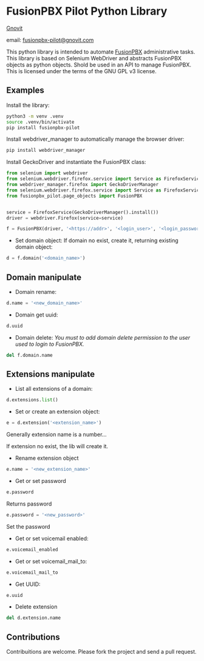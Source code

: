 FusionPBX Pilot Python Library
==============================

[Gnovit](https://www.gnovit.com)

email: fusionpbx-pilot@gnovit.com

This python library is intended to automate [FusionPBX](https://www.fusionpbx.com) administrative tasks.
This library is based on Selenium WebDriver and abstracts FusionPBX objects as python objects.
Shold be used in an API to manage FusionPBX.
This is licensed under the terms of the GNU GPL v3 license.

Examples
--------

Install the library:

``` bash
python3 -m venv .venv
source .venv/bin/activate
pip install fusionpbx-pilot
```

Install webdriver_manager to automatically manage the browser driver:

``` bash
pip install webdriver_manager

```

Install GeckoDriver and instantiate the FusionPBX class:

``` python
from selenium import webdriver
from selenium.webdriver.firefox.service import Service as FirefoxService
from webdriver_manager.firefox import GeckoDriverManager
from selenium.webdriver.firefox.service import Service as FirefoxService
from fusionpbx_pilot.page_objects import FusionPBX


service = FirefoxService(GeckoDriverManager().install())
driver = webdriver.Firefox(service=service)

f = FusionPBX(driver, '<https://addr>', '<login_user>', '<login_password>')
```

- Set domain object: If domain no exist, create it, returning existing domain object:

``` python
d = f.domain('<domain_name>')
```

Domain manipulate
--------------------

- Domain rename:

``` python
d.name = '<new_domain_name>'
```

- Domain get uuid:

``` python
d.uuid
```

- Domain delete:
  *You must to add domain delete permission to the user used to login to FusionPBX.*
  
``` python
del f.domain.name
```

Extensions manipulate
--------------------
  
- List all extensions of a domain:

``` python
d.extensions.list()
```

- Set or create an extension object:
  
``` python
e = d.extension('<extension_name>')
```

Generally extension name is a number...

If extension no exist, the lib will create it.

- Rename extension object

``` python
e.name = '<new_extension_name>'
```

- Get or set password

``` python
e.password
```

Returns password

``` python
e.password = '<new_password>'
```

Set the password

- Get or set voicemail enabled:

``` python
e.voicemail_enabled
```

- Get or set voicemail_mail_to:

``` python
e.voicemail_mail_to
```

- Get UUID:

``` python
e.uuid
```

- Delete extension

``` python
del d.extension.name
```




Contributions
-------------

Contribuitions are welcome.
Please fork the project and send a pull request.
